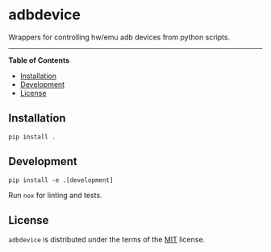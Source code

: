 # adbdevice

Wrappers for controlling hw/emu adb devices from python scripts.

-----

**Table of Contents**

- [Installation](#installation)
- [Development](#development)
- [License](#license)

## Installation

```console
pip install .
```

## Development

```console
pip install -e .[development]
```

Run `nox` for linting and tests.

## License

`adbdevice` is distributed under the terms of the [MIT](https://spdx.org/licenses/MIT.html) license.
